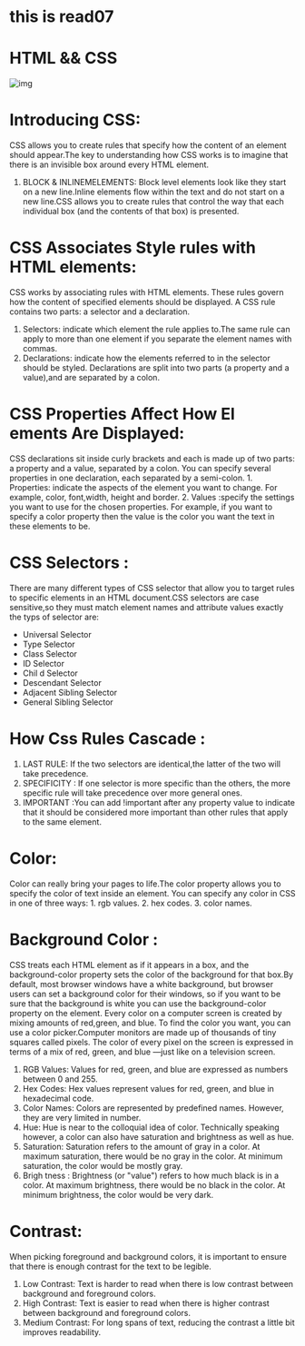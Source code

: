 # this is read07
# HTML && CSS 
![img](https://images.tynker.com/blog/wp-content/uploads/20190226100225/02-25-2018-html-css-announcement-blog.png)
# Introducing CSS:
CSS allows you to create rules that specify how the content of
an element should appear.The key to understanding how CSS works is to
imagine that there is an invisible box around every HTML element.
1. BLOCK & INLINEMELEMENTS:
Block level elements look like they start on a new line.Inline elements flow within the text and do not start on a new line.CSS allows you to create rules that control the way that each individual box (and the contents of that box) is presented.
# CSS Associates Style rules with HTML elements:
CSS works by associating rules with HTML elements. These rules govern
how the content of specified elements should be displayed. A CSS rule
contains two parts: a selector and a declaration.
  1. Selectors: indicate which element the rule applies to.The same rule can apply to more than one element if you separate the element names with commas.
  2. Declarations: indicate how the elements referred to in the selector should be styled. Declarations are split into two parts (a property and a value),and are separated by a colon.
  # CSS Properties Affect How El ements Are Displayed:
  CSS declarations sit inside curly brackets and each is made up of two parts: a property and a value, separated by a colon. You can specify several properties in one declaration, each separated by a semi-colon.
      1. Properties: indicate the aspects of the element you want to
change. For example, color, font,width, height and border.
      2. Values :specify the settings you want to use for the chosen
properties. For example, if you want to specify a color property
then the value is the color you want the text in these elements
to be.
# CSS Selectors :
There are many different types of CSS selector that allow you to
target rules to specific elements in an HTML document.CSS selectors are case sensitive,so they must match element names and attribute values exactly the typs of selector are:
 * Universal Selector
 * Type Selector
 * Class Selector
 * ID Selector
 *  Chil d Selector
 * Descendant Selector
 * Adjacent Sibling Selector
 * General Sibling Selector
 # How Css Rules Cascade :
 1. LAST RULE: If the two selectors are identical,the latter of the two will take precedence.
 2. SPECIFICITY : If one selector is more specific than the others, the more specific rule will take precedence over more general ones.
 3. IMPORTANT :You can add !important after any property value to indicate that it should be considered more important than other rules
that apply to the same element.



 

# Color:
Color can really bring your pages to life.The color property allows you to specify the color of text inside an element. You can specify any color in CSS in one of three ways:
    1. rgb values.
    2. hex codes.
    3. color names.
# Background Color :
CSS treats each HTML element as if it appears in a box, and the
background-color property sets the color of the background for that box.By default, most browser windows have a white background, but browser users can set a background color for their windows, so if you want to be sure that the background is white you can use the background-color property on the <body> element.    Every color on a computer screen is created by mixing amounts of red,green, and blue. To find the color you want, you can use a color picker.Computer monitors are made up of thousands of tiny squares
called pixels. The color of every pixel on the screen is expressed in terms of a mix of red, green, and blue —just like on a television screen.
1. RGB Values: Values for red, green, and blue are expressed as numbers between 0 and 255.
2. Hex Codes: Hex values represent values for red, green, and blue in
hexadecimal code.
3. Color Names: Colors are represented by predefined names. However,
they are very limited in number.
4. Hue: Hue is near to the colloquial idea of color. Technically speaking however, a color can also have saturation and brightness as
well as hue.
5. Saturation: Saturation refers to the amount of gray in a color. At maximum saturation, there would be no gray in the color. At minimum
saturation, the color would be mostly gray.
6. Brigh tness : Brightness (or "value") refers to how much black is in a color. At maximum brightness, there would be no black in the color. At minimum brightness, the color would be very dark.

# Contrast:
When picking foreground and background colors, it is important to ensure that there is enough contrast for the text to be legible.
  1. Low Contrast: Text is harder to read when there is low contrast between background and foreground colors.
  2. High Contrast: Text is easier to read when there is higher contrast between background and foreground colors.
  3. Medium Contrast: For long spans of text, reducing the contrast a little bit improves readability.


